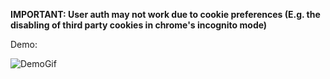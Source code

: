 **IMPORTANT: User auth may not work due to cookie preferences  (E.g. the disabling of third party cookies in chrome's incognito mode)**

Demo:


![DemoGif](./demoGif.gif)
